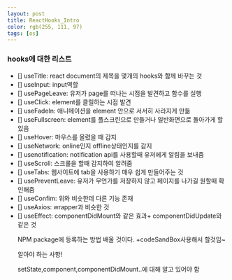 ```yaml
---
layout: post
title: ReactHooks_Intro
color: rgb(255, 111, 97)
tags: [os]
---
```

<h3>hooks에 대한 리스트</h3>
<ul>
<li>[] useTitle: react document의 제목을 몇개의 hooks와 함께 바꾸는 것</li>
<li>[] useInput: input역할</li>
<li>[] usePageLeave: 유저가 page를 떠나는 시점을 발견하고 함수를 실행</li>
<li>[] useClick: element를 클릴하는 시점 발견</li>
<li>[] useFadeIn: 애니메이션을 element 안으로 서서히 사라지게 만듦</li>
<li>[] useFullscreen: element를 풀스크린으로 만들거나 일반화면으로 돌아가게 할 있음</li>
<li>[] useHover: 마우스를 올렸을 때 감지</li>
<li>[] useNetwork: online인지 offline상태인지를 감지</li>
<li>[] usenotification: notification api를 사용할때 유저에게 알림을 보내줌</li>
<li>[] useScroll: 스크롤을 할때 감지하여 알려줌</li>
<li>[] useTabs: 웹사이트에 tab을 사용하기 매우 쉽게 만들어주는 것</li>
<li>[] usePreventLeave: 유저가 무언가를 저장하지 않고 페이지를 나가길 원할때 확인해줌</li>
<li>[] useConfim: 위와 비슷한데 다른 기능 존재</li>
<li>[] useAxios: wrapper과 비슷한 것</li>
<li>[] useEffect: componentDidMount와 같은 효과+ componentDidUpdate와 같은 것</li>

NPM package에 등록하는 방법 배울 것이다.
+codeSandBox사용해서 할것임~

<p style>
알아야 하는 사항!

setState,component,componentDidMount..에 대해 알고 있어야 함

</p>
</ul>
